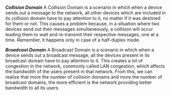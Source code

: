

**_Collision Domain_**
A Collision Domain is a scenario in which when a device sends out a message to the network, all other devices which are included in its collision domain have to pay attention to it, no matter if it was destined for them or not. This causes a problem because, in a situation where two devices send out their messages simultaneously, a collision will occur leading them to wait and re-transmit their respective messages, one at a time. Remember, it happens only in case of a half-duplex mode.

**_Broadcast Domain_** 
A Broadcast Domain is a scenario in which when a device sends out a broadcast message, all the devices present in its broadcast domain have to pay attention to it. This creates a lot of congestion in the network, commonly called LAN congestion, which affects the bandwidth of the users present in that network. 
From this, we can realize that more the number of collision domains and more the number of broadcast domains, the more efficient is the network providing better bandwidth to all its users.

